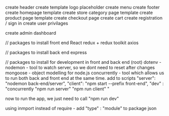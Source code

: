 <!-- FRONT END -->

create header
create template logo placeholder
create menu
create footer
create homepage template
create store category page template
create product page template
create checkout page
create cart
create registration / sign in
create user privilages

create admin dashboard

// packages to install front end
React
redux + redux toolkit
axios

// packages to install back end
express

// packages to install for development in front and back end (root)
dotenv -
nodemon - tool to watch server, so we dont need to reset after changes
mongoose - object modelling for node.js
concurrently - tool which allows us to run both back and front end at the same time.
add to scripts
"server": "nodemon back-end/server",
"client": "npm start --prefix front-end",
"dev" : "concurrently \"npm run server\" \"npm run client\" "

now to run the app, we just need to call "npm run dev"

using inmport instead of require - add "type" : "module" to package json
